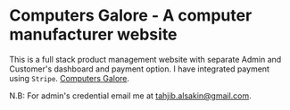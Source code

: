 # Computers Galore - A computer manufacturer website
This is a full stack product management website with separate Admin and Customer's dashboard and payment option.
I have integrated payment using `Stripe`.
[Computers Galore](https://github.com/facebook/create-react-app).

N.B: For admin's credential email me at tahjib.alsakin@gmail.com.
